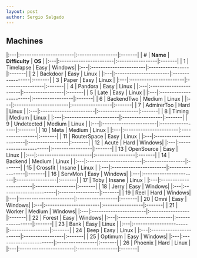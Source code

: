 ```yaml
---
layout: post
author: Sergio Salgado
---
```


## [](#header-2)Machines

|:---|:-----------------------|:-----------------|:-------|
| #  |        **Name**        |  **Difficulty**  | **OS** |
|:---|:-----------------------|:-----------------|:-------|
| 1  | Timelapse              | Easy             | Windows|
|:---|:-----------------------|:-----------------|:-------|
| 2  | Backdoor               | Easy             | Linux  |
|:---|:-----------------------|:-----------------|:-------|
| 3  | Paper                  | Easy             | Linux  |
|:---|:-----------------------|:-----------------|:-------|
| 4  | Pandora                | Easy             | Linux  |
|:---|:-----------------------|:-----------------|:-------|
| 5  | Late                   | Easy             | Linux  |
|:---|:-----------------------|:-----------------|:-------|
| 6  | BackendTwo             | Medium           | Linux  |
|:---|:-----------------------|:-----------------|:-------|
| 7  | AdmirerToo             | Hard             | Linux  |
|:---|:-----------------------|:-----------------|:-------|
| 8  | Timing                 | Medium           | Linux  |
|:---|:-----------------------|:-----------------|:-------|
| 9  | Undetected             | Medium           | Linux  |
|:---|:-----------------------|:-----------------|:-------|
| 10 | Meta                   | Medium           | Linux  |
|:---|:-----------------------|:-----------------|:-------|
| 11 | RouterSpace            | Easy             | Linux  |
|:---|:-----------------------|:-----------------|:-------|
| 12 | Acute                  | Hard             | Windows|
|:---|:-----------------------|:-----------------|:-------|
| 13 | OpenSource             | Easy             | Linux  |
|:---|:-----------------------|:-----------------|:-------|
| 14 | Backend                | Medium           | Linux  |
|:---|:-----------------------|:-----------------|:-------|
| 15 | Crossfit               | Insane           | Linux  |
|:---|:-----------------------|:-----------------|:-------|
| 16 | ServMon                | Easy             | Windows|
|:---|:-----------------------|:-----------------|:-------|
| 17 | Toby                   | Insane           | Linux  |
|:---|:-----------------------|:-----------------|:-------|
| 18 | Jerry                  | Easy             | Windows|
|:---|:-----------------------|:-----------------|:-------|
| 19 | Reel                   | Hard             | Windows|
|:---|:-----------------------|:-----------------|:-------|
| 20 | Omni                   | Easy             | Windows|
|:---|:-----------------------|:-----------------|:-------|
| 21 | Worker                 | Medium           | Windows|
|:---|:-----------------------|:-----------------|:-------|
| 22 | Forest                 | Easy             | Windows|
|:---|:-----------------------|:-----------------|:-------|
| 23 | Bank                   | Easy             | Linux  |
|:---|:-----------------------|:-----------------|:-------|
| 24 | Beep                   | Easy             | Linux  |
|:---|:-----------------------|:-----------------|:-------|
| 25 | Optimum                | Easy             | Windows|
|:---|:-----------------------|:-----------------|:-------|
| 26 | Phoenix                | Hard             | Linux  |
|:---|:-----------------------|:-----------------|:-------|